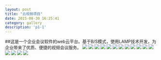 ```yaml
---
layout: post
title: "云视频项目"
date: 2015-08-30 16:25:41
category: gallery
description: 'p1-1'
---
```

##这是一个企业会议软件的web云平台。基于B/S模式，使用LAMP技术开发，为企业带来了优质、便捷的视频会议服务。
![](https://github.com/jingzihub/myspace/blob/gh-pages/images/yunshiping/p1-1.png?raw=true)
![](https://github.com/jingzihub/myspace/blob/gh-pages/images/yunshiping/p1-2.png?raw=true)
![](https://github.com/jingzihub/myspace/blob/gh-pages/images/yunshiping/p1-3.png?raw=true)
![](https://github.com/jingzihub/myspace/blob/gh-pages/images/yunshiping/p1-5.png?raw=true)
![](https://github.com/jingzihub/myspace/blob/gh-pages/images/yunshiping/p1-6.png?raw=true)
![](https://github.com/jingzihub/myspace/blob/gh-pages/images/yunshiping/p1-7.png?raw=true)
![](https://github.com/jingzihub/myspace/blob/gh-pages/images/yunshiping/p1-8.png?raw=true)
![](https://github.com/jingzihub/myspace/blob/gh-pages/images/yunshiping/p1-9.png?raw=true)
![](https://github.com/jingzihub/myspace/blob/gh-pages/images/yunshiping/p1-10.png?raw=true)
![](https://github.com/jingzihub/myspace/blob/gh-pages/images/yunshiping/p1-11.png?raw=true)
![](https://github.com/jingzihub/myspace/blob/gh-pages/images/yunshiping/p1-12.png?raw=true)
![](https://github.com/jingzihub/myspace/blob/gh-pages/images/yunshiping/p1-13.png?raw=true)
![](https://github.com/jingzihub/myspace/blob/gh-pages/images/yunshiping/p1-14.png?raw=true)
![](https://github.com/jingzihub/myspace/blob/gh-pages/images/yunshiping/p1-15.png?raw=true)
![](https://github.com/jingzihub/myspace/blob/gh-pages/images/yunshiping/p1-16.png?raw=true)
![](https://github.com/jingzihub/myspace/blob/gh-pages/images/yunshiping/p1-17.png?raw=true)
